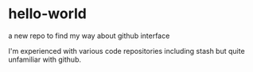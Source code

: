 # hello-world
a new repo to find my way about github interface

I'm experienced with various code repositories including stash but quite unfamiliar with github. 
